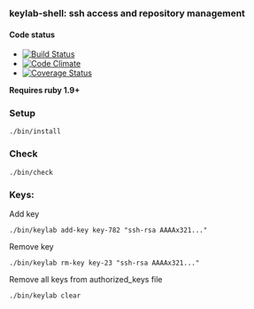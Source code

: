 ### keylab-shell: ssh access and repository management

#### Code status

* [![Build Status](https://travis-ci.org/derekstavis/keylab-shell.png?branch=master)](https://travis-ci.org/derekstavis/keylab-shell)
* [![Code Climate](https://codeclimate.com/github/derekstavis/keylab-shell.png)](https://codeclimate.com/github/derekstavis/keylab-shell)
* [![Coverage Status](https://coveralls.io/repos/derekstavis/keylab-shell/badge.png?branch=master)](https://coveralls.io/r/derekstavis/keylab-shell)


__Requires ruby 1.9+__


### Setup

    ./bin/install


### Check 

    ./bin/check


### Keys: 


Add key

    ./bin/keylab add-key key-782 "ssh-rsa AAAAx321..."

Remove key

    ./bin/keylab rm-key key-23 "ssh-rsa AAAAx321..."

Remove all keys from authorized_keys file

    ./bin/keylab clear

